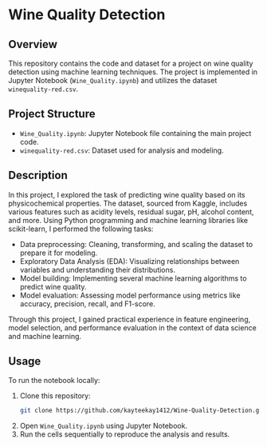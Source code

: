 # Wine Quality Detection

## Overview
This repository contains the code and dataset for a project on wine quality detection using machine learning techniques. The project is implemented in Jupyter Notebook (`Wine_Quality.ipynb`) and utilizes the dataset `winequality-red.csv`.

## Project Structure
- `Wine_Quality.ipynb`: Jupyter Notebook file containing the main project code.
- `winequality-red.csv`: Dataset used for analysis and modeling.

## Description
In this project, I explored the task of predicting wine quality based on its physicochemical properties. The dataset, sourced from Kaggle, includes various features such as acidity levels, residual sugar, pH, alcohol content, and more. Using Python programming and machine learning libraries like scikit-learn, I performed the following tasks:
- Data preprocessing: Cleaning, transforming, and scaling the dataset to prepare it for modeling.
- Exploratory Data Analysis (EDA): Visualizing relationships between variables and understanding their distributions.
- Model building: Implementing several machine learning algorithms to predict wine quality.
- Model evaluation: Assessing model performance using metrics like accuracy, precision, recall, and F1-score.

Through this project, I gained practical experience in feature engineering, model selection, and performance evaluation in the context of data science and machine learning.

## Usage
To run the notebook locally:
1. Clone this repository:
   ```bash
   git clone https://github.com/kayteekay1412/Wine-Quality-Detection.git
   ```
2. Open `Wine_Quality.ipynb` using Jupyter Notebook.
3. Run the cells sequentially to reproduce the analysis and results.
